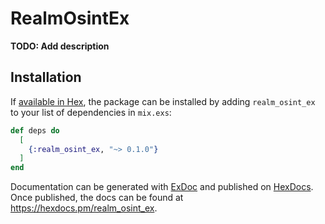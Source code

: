 # RealmOsintEx

**TODO: Add description**

## Installation

If [available in Hex](https://hex.pm/docs/publish), the package can be installed
by adding `realm_osint_ex` to your list of dependencies in `mix.exs`:

```elixir
def deps do
  [
    {:realm_osint_ex, "~> 0.1.0"}
  ]
end
```

Documentation can be generated with [ExDoc](https://github.com/elixir-lang/ex_doc)
and published on [HexDocs](https://hexdocs.pm). Once published, the docs can
be found at <https://hexdocs.pm/realm_osint_ex>.

